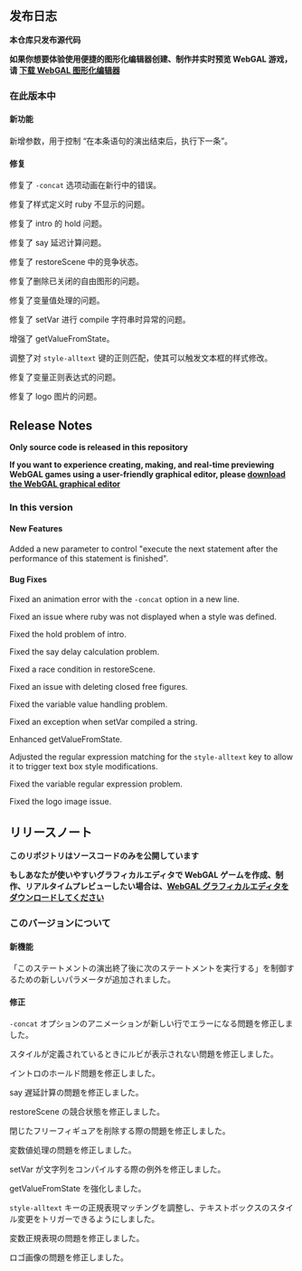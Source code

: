 ## 发布日志

**本仓库只发布源代码**

**如果你想要体验使用便捷的图形化编辑器创建、制作并实时预览 WebGAL 游戏，请 [下载 WebGAL 图形化编辑器](https://github.com/MakinoharaShoko/WebGAL_Terre/releases)**

### 在此版本中

#### 新功能

新增参数，用于控制 “在本条语句的演出结束后，执行下一条”。

#### 修复

修复了 `-concat` 选项动画在新行中的错误。

修复了样式定义时 ruby 不显示的问题。

修复了 intro 的 hold 问题。

修复了 say 延迟计算问题。

修复了 restoreScene 中的竞争状态。

修复了删除已关闭的自由图形的问题。

修复了变量值处理的问题。

修复了 setVar 进行 compile 字符串时异常的问题。

增强了 getValueFromState。

调整了对 `style-alltext` 键的正则匹配，使其可以触发文本框的样式修改。

修复了变量正则表达式的问题。

修复了 logo 图片的问题。

<!-- English Translation -->

## Release Notes

**Only source code is released in this repository**

**If you want to experience creating, making, and real-time previewing WebGAL games using a user-friendly graphical editor, please [download the WebGAL graphical editor](https://github.com/MakinoharaShoko/WebGAL_Terre/releases)**

### In this version

#### New Features

Added a new parameter to control "execute the next statement after the performance of this statement is finished".

#### Bug Fixes

Fixed an animation error with the `-concat` option in a new line.

Fixed an issue where ruby was not displayed when a style was defined.

Fixed the hold problem of intro.

Fixed the say delay calculation problem.

Fixed a race condition in restoreScene.

Fixed an issue with deleting closed free figures.

Fixed the variable value handling problem.

Fixed an exception when setVar compiled a string.

Enhanced getValueFromState.

Adjusted the regular expression matching for the `style-alltext` key to allow it to trigger text box style modifications.

Fixed the variable regular expression problem.

Fixed the logo image issue.

<!-- Japanese Translation -->

## リリースノート

**このリポジトリはソースコードのみを公開しています**

**もしあなたが使いやすいグラフィカルエディタで WebGAL ゲームを作成、制作、リアルタイムプレビューしたい場合は、[WebGAL グラフィカルエディタをダウンロードしてください](https://github.com/MakinoharaShoko/WebGAL_Terre/releases)**

### このバージョンについて

#### 新機能

「このステートメントの演出終了後に次のステートメントを実行する」を制御するための新しいパラメータが追加されました。

#### 修正

`-concat` オプションのアニメーションが新しい行でエラーになる問題を修正しました。

スタイルが定義されているときにルビが表示されない問題を修正しました。

イントロのホールド問題を修正しました。

say 遅延計算の問題を修正しました。

restoreScene の競合状態を修正しました。

閉じたフリーフィギュアを削除する際の問題を修正しました。

変数値処理の問題を修正しました。

setVar が文字列をコンパイルする際の例外を修正しました。

getValueFromState を強化しました。

`style-alltext` キーの正規表現マッチングを調整し、テキストボックスのスタイル変更をトリガーできるようにしました。

変数正規表現の問題を修正しました。

ロゴ画像の問題を修正しました。
